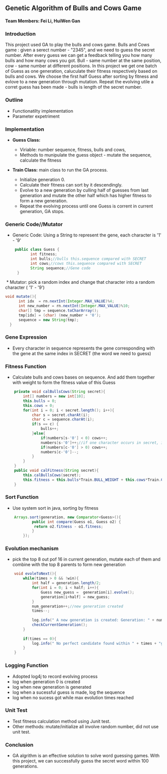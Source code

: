 ## Genetic Algorithm of Bulls and Cows Game
#### Team Members: Fei Li, HuiWen Gan
### Introduction
  This project used GA to play the bulls and cows game. Bulls and Cows game : given a serect number - "2345", and we need to guess the secret number. After every guess we can get a feedback telling you how many bulls and how many cows you got.  Bull - same number at the same position, cow - same number at different positions. In this project we get one batch of Guess as one generation, caluculate their fitness respectively based on bulls and cows. We choose the first half Guess after sorting by fitness and evlove to a new generation through mutation. Repeat the evolving utile a corret guess has been made - bulls is length of the secret number.     
### Outline   
* Functionatilty implementation
* Parameter expetriment            

### Implementation

* **Guess Class:**  
  
  * Viriable: number sequence, fitness, bulls and cows, 
  * Methods to munipulate the guess object - mutate the sequence, calculate the fitness
  
* **Train Class:** main class to run the GA process.
  * Initialize generation 0. 
  * Calculate their fitness can sort by it descendingly. 
  * Evolve to a new generation by culling half of guesses from last generation and mutate the other half which has higher fitness to form a new generation.
  * Repeat the evolving process until one Guess is corrent in current generation, GA stops.   
  
### Generic Code//Mutator 
* Generic Code: Using a String to represent the gene, each character is '1' - '9'
  ```java
   public class Guess {
	      int fitness;
	      int bulls;//bulls this.sequence compared with SECRET
	      int cows;//cows this.sequence compared with SECRET
	      String sequence;//Gene code
	}
  ```
  * Mutator: pick a random index and change that character into a random character ( '1' - '9')
  ```java
  void mutate(){
		int idx  = rn.nextInt(Integer.MAX_VALUE)%4;
		int new_number = rn.nextInt(Integer.MAX_VALUE)%10;
		char[] tmp = sequence.toCharArray();
		tmp[idx] = (char) (new_number + '0');
		sequence = new String(tmp);
	}
  ```
### Gene Expression
* Every character in sequence represents the gene corresponding with the gene at the same index in SECRET (the word we need to guess)
### Fitness Function
* Calculate bulls and cows bases on sequence. And add them together with weight to form the fitness value of this Guess
```Java
	private void calBullsCows(String secret){
		int[] numbers = new int[10];
		this.bulls = 0;
		this.cows = 0;
		for(int i = 0; i < secret.length(); i++){
			char s = secret.charAt(i);
			char c = sequence.charAt(i);
			if(s == c) {
				bulls++;
			}else{
				if(numbers[s-'0'] < 0) cows++;
				numbers[s-'0']++;//if one character occurs in secret, increment numbers[s-'0]
				if(numbers[c-'0'] > 0) cows++;
				numbers[c-'0']--;
			}
		}
	}
	public void calFitness(String secret){
		this.calBullsCows(secret);
		this.fitness = this.bulls*Train.BULL_WEIGHT + this.cows*Train.COW_WEIGHT;
	}
```
### Sort Function
* Use system sort in java, sorting by fitness
```java
	Arrays.sort(generation, new Comparator<Guess>(){
			public int compare(Guess o1, Guess o2) {
			 return o2.fitness - o1.fitness;
			}
		});
```
### Evolution mechanism
* pick the top 8 out pof 16 in current generation, mutate each of them and combine with the top 8 parents to form new generation
```java
	void evoleToNext(){
		while(times > 0 && !win){
			int half = generation.length/2;
			for(int i = 0; i < half; i++){
				Guess new_guess =  generation[i].evolve();
				generation[i+half] = new_guess;
			}
			num_generation++;//new generation created
			times--;
			
			log.info(" A new generation is created: Generation: " + num_generation);
			checkCurrentGeneration();
		}
		
		if(times == 0){
			log.info(" No perfect candidate found within " + times + "generations.");
		}
	}
```
### Logging Function
* Adopted log4j to record evolving process
* log when generation 0 is created
* log when new generation is generated
* log when a sucessful guess is made, log the sequence
* log when no sucess got while max evolution times reached


### Unit Test
* Test fitness calculation method using Junit test. 
* Other methods: mutate/initialize all involve random number, did not use unit test.

### Conclusion
 * GA algrithm is an effective solution to solve word guessing games. With this project, we can successfully guess the secret word within 100 generations.


   
   
